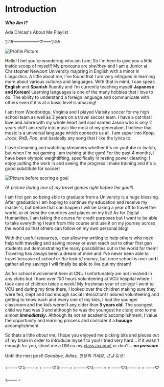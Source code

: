 # Introduction
 _**Who Am I?**_ 
      

  Ada Chicas's About Me Playlist  
     
2:18━━━━━━━━━━♡━━━2:55

![Profile Picture](https://AdaChicas3.github.io/Ada-Chicas-CNU/images/hockey.png)




Hello! I bet you're wondering who am I am; So I'm here to give you a little inside scoop of myself! My pronouns are _she/they_ and I am a Junior at Christopher Newport University majoring in English with a minor in Linguistics. A little about me, I've found that I am very intrigued in learning more about various cultures and languages. With that in mind, I can speak **English** and **Spanish** fluently and I'm currently teaching myself **Japanese and Korean**! Learning languages is one of the many hobbies that I love to do. The ability to understand a foreign language and communicate with others even if it is at a basic level is amazing!

I am from Woodbridge, Virginia and I played Varisity soccer for my high school team as well as 3 years on a travel soccer team. I have a cat that I love and adore with my whole heart and soul named Jason who is only 2 years old! I am really into music like most of my generation, I believe that music is a universal language which connects us all. I am super into _Kpop, Jrock, RnB, Pop_, and basically any song that I like the lyrics to.


I love streaming and watching streamers whether it's on youtube or twitch, but when I'm not gaming I am training at the gym! For the past 4 months, I have been olympic weightlifting, specifically in resting power cleaning. I enjoy putting the work in and seeing the progress I make training and it's a good substitute for soccer!

![Picture before scoring a goal](https://AdaChicas3.github.io/Ada-Chicas-CNU/images/soccer.jpg)

_(A picture during one of my travel games right before the goal!)_



I am first gen so being able to graduate from a University is a huge blessing. After graduation I am hoping to continue my education and receive my master's, but before that can happen I will be taking a year off to travel the world, or _at least_ the countries and places on my list! As for Digital Humanities, I am taking the course for credit purposes but I want to be able to take everything I learn from this course and use it on my journey across the world so that others can follow on my own personal blog!

With the useful resources, I can allow my writing to help others who need help with traveling and saving money or even reach out to other first gen students out demonstrating the many possibilities out in the world for them! Traveling has always been a dream of mine and I've never been able to travel because of _school or the lack of money_, but once school is over and I gather all my savings I will finally be able to live out my dream! 



As for school involvement here at CNU I unfortunately am not involved in any clubs but I have over _100_ hours volunteering at VCU hospital where I took care of children twice a week! My freshman year of college I went to VCU and during my time there, I looked over the children making sure they were fed, slept and had enough social interaction! I adored volunteering and getting to know each and every one of my kids, I had the younger classroom and the kids weren't any older than **5 years old**. The youngest child we had was 3 and although he was the youngest he clung onto to me almost **_immediately_.** Although its not an academic accomplishment, I value the opportunity and learning process and consider it a **huuuge** accomplishment. 



So thats a little _about me_, I hope you enjoyed me picking bits and pieces out of my brian in order to introduce myself to you! I tried very hard... if it wasn't enough for you, shoot me a DM on my [class account](https://twitter.com/AdaChicas3) or don't... **_no pressure_**

Until the next post! _Goodbye, Adios, 안녕히 가세요, さよなら_!

∘ ───♡༉─── ∘ ∘ ───♡༉─── ∘ ∘ ───♡༉─── ∘ ∘ ───♡༉─── ∘ ∘ ───♡༉─── ∘  
